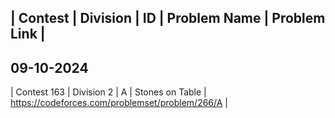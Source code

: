 | Contest      | Division   | ID | Problem Name                  | Problem Link                                       |
-----------------------------------------------------------------------------------------------------------------------
## 09-10-2024

| Contest 163  | Division 2 | A | Stones on Table                | https://codeforces.com/problemset/problem/266/A    |
